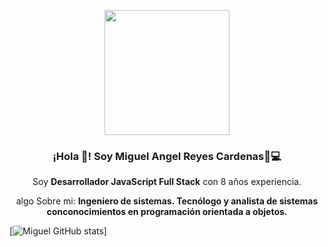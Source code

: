 <p align="center" width="300">
   <img align="center" width="200" src="" />
   <h3 align="center">¡Hola 👋! Soy Miguel Angel Reyes Cardenas🏻‍💻</h3>
</p>

<p align="center">Soy <strong>Desarrollador JavaScript Full Stack</strong> con 8 años experiencia.</p>
<p align="center">algo Sobre mi: <strong>Ingeniero de sistemas.
Tecnólogo y analista de sistemas conconocimientos en
programación orientada a objetos.</strong></p>

[![Miguel GitHub stats](https://github-readme-stats.vercel.app/api?username=mig23ang)]


